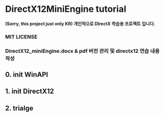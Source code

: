 # DirectX12MiniEngine tutorial

#### (Sorry, this project just only KR) 개인적으로 DIrectX 학습용 프로젝트 입니다.

### MIT LICENSE
### DirectX12_miniEngine.docx & pdf 버전 관리 및 directx12 연습 내용 작성

## 0. init WinAPI

## 1. init DirectX12

## 2. trialge
